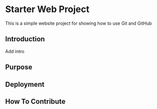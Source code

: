 # Starter Web Project

This is a simple website project for showing how to use Git and GitHub

## Introduction 

Add intro

## Purpose

## Deployment

## How To Contribute
